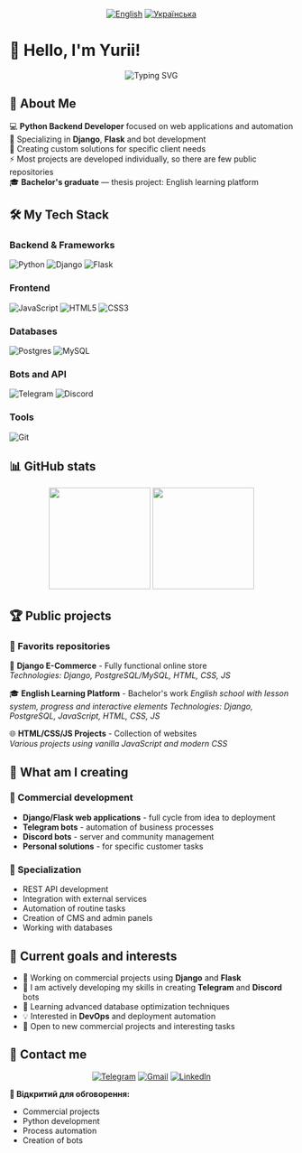 <div align="center">

[![English](https://img.shields.io/badge/Language-English-blue?style=for-the-badge)](./README.md)
[![Українська](https://img.shields.io/badge/Language-Українська-yellow?style=for-the-badge)](./README_UK.md)
</div>

# 👋 Hello, I'm Yurii!

<div align="center">
  <img src="https://readme-typing-svg.herokuapp.com?font=Fira+Code&pause=1000&color=3776AB&center=true&vCenter=true&width=600&lines=Python+Backend+Developer;Django+%26+Flask+Specialist;Telegram+%26+Discord+Bots+Creator;Custom+Solutions+Developer" alt="Typing SVG" />
</div>

## 🚀 About Me

💻 **Python Backend Developer** focused on web applications and automation  
🎯 Specializing in **Django**, **Flask** and bot development  
🔧 Creating custom solutions for specific client needs  
⚡ Most projects are developed individually, so there are few public repositories  
🎓 **Bachelor's graduate** — thesis project: English learning platform  

## 🛠️ My Tech Stack

### Backend & Frameworks
![Python](https://img.shields.io/badge/python-3670A0?style=for-the-badge&logo=python&logoColor=ffdd54)
![Django](https://img.shields.io/badge/django-%23092E20.svg?style=for-the-badge&logo=django&logoColor=white)
![Flask](https://img.shields.io/badge/flask-%23000.svg?style=for-the-badge&logo=flask&logoColor=white)

### Frontend
![JavaScript](https://img.shields.io/badge/javascript-%23323330.svg?style=for-the-badge&logo=javascript&logoColor=%23F7DF1E)
![HTML5](https://img.shields.io/badge/html5-%23E34F26.svg?style=for-the-badge&logo=html5&logoColor=white)
![CSS3](https://img.shields.io/badge/css3-%231572B6.svg?style=for-the-badge&logo=css3&logoColor=white)

### Databases
![Postgres](https://img.shields.io/badge/postgres-%23316192.svg?style=for-the-badge&logo=postgresql&logoColor=white)
![MySQL](https://img.shields.io/badge/mysql-%2300f.svg?style=for-the-badge&logo=mysql&logoColor=white)

### Bots and API
![Telegram](https://img.shields.io/badge/Telegram-2CA5E0?style=for-the-badge&logo=telegram&logoColor=white)
![Discord](https://img.shields.io/badge/Discord-%235865F2.svg?style=for-the-badge&logo=discord&logoColor=white)

### Tools
![Git](https://img.shields.io/badge/git-%23F05033.svg?style=for-the-badge&logo=git&logoColor=white)

## 📊 GitHub stats

<div align="center">
  <img height="180em" src="https://github-readme-stats.vercel.app/api?username=YuriiFridman&show_icons=true&theme=vue-dark&include_all_commits=true&count_private=true"/>
  <img height="180em" src="https://github-readme-stats.vercel.app/api/top-langs/?username=YuriiFridman&layout=compact&langs_count=8&theme=vue-dark"/>
</div>

## 🏆 Public projects

### 🌟 Favorits repositories

🛒 **Django E-Commerce** - Fully functional online store  
*Technologies: Django, PostgreSQL/MySQL, HTML, CSS, JS*

🎓 **English Learning Platform** - Bachelor's work 
*English school with lesson system, progress and interactive elements*
*Technologies: Django, PostgreSQL, JavaScript, HTML, CSS, JS*

🌐 **HTML/CSS/JS Projects** - Collection of websites  
*Various projects using vanilla JavaScript and modern CSS*

## 🤖 What am I creating

### 💼 Commercial development
- **Django/Flask web applications** - full cycle from idea to deployment
- **Telegram bots** - automation of business processes
- **Discord bots** - server and community management
- **Personal solutions** - for specific customer tasks

### 🎯 Specialization
- REST API development
- Integration with external services
- Automation of routine tasks
- Creation of CMS and admin panels
- Working with databases

## 🎯 Current goals and interests

- 🔭 Working on commercial projects using **Django** and **Flask**
- 🤖 I am actively developing my skills in creating **Telegram** and **Discord** bots
- 🌱 Learning advanced database optimization techniques
- 💡 Interested in **DevOps** and deployment automation
- 👯 Open to new commercial projects and interesting tasks

## 🤝 Contact me

<div align="center">
  
[![Telegram](https://img.shields.io/badge/Telegram-2CA5E0?style=for-the-badge&logo=telegram&logoColor=white)](https://t.me/yourusername)
[![Gmail](https://img.shields.io/badge/Gmail-D14836?style=for-the-badge&logo=gmail&logoColor=white)](mailto:your.email@gmail.com)
[![LinkedIn](https://img.shields.io/badge/LinkedIn-%230077B5.svg?style=for-the-badge&logo=linkedin&logoColor=white)](https://linkedin.com/in/yourprofile)
</div>

<div>
  
**💬 Відкритий для обговорення:**
- Commercial projects
- Python development
- Process automation
- Creation of bots

</div>
</div>
